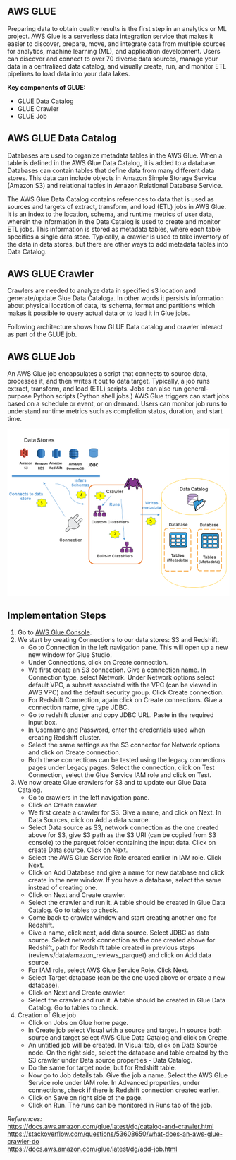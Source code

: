 ## AWS GLUE

Preparing data to obtain quality results is the first step in an analytics or ML project. 
AWS Glue is a serverless data integration service that makes it easier to discover, prepare, move, 
and integrate data from multiple sources for analytics, machine learning (ML), and application development. 
Users can discover and connect to over 70 diverse data sources, manage your data in a centralized data catalog, 
and visually create, run, and monitor ETL pipelines to load data into your data lakes.

**Key components of GLUE:**
* GLUE Data Catalog
* GLUE Crawler
* GLUE Job

## AWS GLUE Data Catalog

Databases are used to organize metadata tables in the AWS Glue. When a table is defined in the AWS Glue Data Catalog, it is added to a database.
Databases can contain tables that define data from many different data stores. This data can include objects in Amazon Simple Storage Service (Amazon S3) and relational tables in Amazon Relational Database Service.

The AWS Glue Data Catalog contains references to data that is used as sources and targets of extract, transform, and load (ETL) jobs in AWS Glue. It is an index to the location, schema, and runtime metrics of user data, wherein the information in the Data Catalog is used to create and monitor ETL jobs. This information is stored as metadata tables, where each table specifies a single data store. 
Typically, a crawler is used to take inventory of the data in data stores, but there are other ways to add metadata tables into Data Catalog.

## AWS GLUE Crawler

Crawlers are needed to analyze data in specified s3 location and generate/update Glue Data Cataloga. In other words it persists information
about physical location of data, its schema, format and partitions which makes it possible to query actual data or to load it in Glue jobs.

Following architecture shows how GLUE Data catalog and crawler interact as part of the GLUE job.

## AWS GLUE Job

An AWS Glue job encapsulates a script that connects to source data, processes it, and then writes it out to data target. Typically, a job runs extract, transform, and load (ETL) scripts. Jobs can also run general-purpose Python scripts (Python shell jobs.) AWS Glue triggers can start jobs based on a schedule or event, or on demand. Users can monitor job runs to understand runtime metrics such as completion status, duration, and start time.

![plot](Images/PopulateCatalog-overview.png)

## Implementation Steps

1. Go to [AWS Glue Console](https://us-east-1.console.aws.amazon.com/glue/home?region=us-east-1#/v2/home).
2. We start by creating Connections to our data stores: S3 and Redshift.
    * Go to Connection in the left navigation pane. This will open up a new new window for Glue Studio.
    * Under Connections, click on Create connection.
    * We first create an S3 connection. Give a connection name. In Connection type, select Network. Under Network options select default VPC, a subnet associated with the VPC (can be viewed in AWS VPC) and the default security group. Click Create connection.
    * For Redshift Connection, again click on Create connections. Give a connection name, give type JDBC.
    * Go to redshift cluster and copy JDBC URL. Paste in the required input box.
    * In Username and Password, enter the credentials used when creating Redshift cluster.
    * Select the same settings as the S3 connector for Network options and click on Create connection.
    * Both these connections can be tested using the legacy connections pages under Legacy pages. Select the connection, click on Test Connection, select the Glue Service IAM role and click on Test.
3. We now create Glue crawlers for S3 and to update our Glue Data Catalog.
    * Go to crawlers in the left navigation pane.
    * Click on Create crawler.
    * We first create a crawler for S3. Give a name, and click on Next. In Data Sources, click on Add a data source.
    * Select Data source as S3, network connection as the one created above for S3, give S3 path as the S3 URI (can be copied from S3 console) to the parquet folder containing the input data. Click on create Data source. Click on Next.
    * Select the AWS Glue Service Role created earlier in IAM role. Click Next.
    * Click on Add Database and give a name for new database and click create in the new window. If you have a database, select the same instead of creating one.
    * Click on Next and Create crawler.
    * Select the crawler and run it. A table should be created in Glue Data Catalog. Go to tables to check.
    * Come back to crawler window and start creating another one for Redshift.
    * Give a name, click next, add data source. Select JDBC as data source. Select network connection as the one created above for Redshift, path for Redshift table created in previous steps (reviews/data/amazon_reviews_parquet) and click on Add data source. 
    * For IAM role, select AWS Glue Service Role. Click Next.
    * Select Target database (can be the one used above or create a new database).
    * Click on Next and Create crawler.
    * Select the crawler and run it. A table should be created in Glue Data Catalog. Go to tables to check.
4. Creation of Glue job
    * Click on Jobs on Glue home page.
    * In Create job select Visual with a source and target. In source both source and target select AWS Glue Data Catalog and click on Create.
    * An untitled job will be created. In Visual tab, click on Data Source node. On the right side, select the database and table created by the S3 crawler under Data source properties - Data Catalog.
    * Do the same for target node, but for Redshift table.
    * Now go to Job details tab. Give the job a name. Select the AWS Glue Service role under IAM role. In Advanced properties, under connections, check if there is Redshift connection created earlier.
    * Click on Save on right side of the page.
    * Click on Run. The runs can be monitored in Runs tab of the job.

*References:*  
https://docs.aws.amazon.com/glue/latest/dg/catalog-and-crawler.html  
https://stackoverflow.com/questions/53608650/what-does-an-aws-glue-crawler-do  
https://docs.aws.amazon.com/glue/latest/dg/add-job.html
